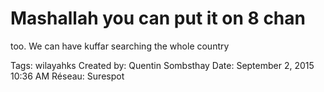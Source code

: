 # Mashallah you can put it on 8 chan
too. We can have kuffar searching
the whole country

Tags: wilayahks
Created by: Quentin Sombsthay
Date: September 2, 2015 10:36 AM
Réseau: Surespot